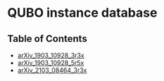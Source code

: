 # QUBO instance database

## Table of Contents

  - [arXiv_1903_10928_3r3x](arXiv_1903_10928_3r3x)
  - [arXiv_1903_10928_5r5x](arXiv_1903_10928_5r5x)
  - [arXiv_2103_08464_3r3x](arXiv_2103_08464_3r3x)
